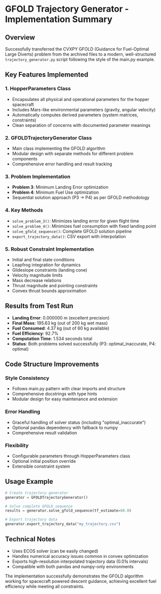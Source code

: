 # GFOLD Trajectory Generator - Implementation Summary

## Overview
Successfully transferred the CVXPY GFOLD (Guidance for Fuel-Optimal Large Diverts) problem from the archived files to a modern, well-structured `trajectory_generator.py` script following the style of the main.py example.

## Key Features Implemented

### 1. HopperParameters Class
- Encapsulates all physical and operational parameters for the hopper spacecraft
- Includes Mars-like environmental parameters (gravity, angular velocity)
- Automatically computes derived parameters (system matrices, constraints)
- Clean separation of concerns with documented parameter meanings

### 2. GFOLDTrajectoryGenerator Class
- Main class implementing the GFOLD algorithm
- Modular design with separate methods for different problem components
- Comprehensive error handling and result tracking

### 3. Problem Implementation
- **Problem 3**: Minimum Landing Error optimization
- **Problem 4**: Minimum Fuel Use optimization
- Sequential solution approach (P3 → P4) as per GFOLD methodology

### 4. Key Methods
- `solve_problem_3()`: Minimizes landing error for given flight time
- `solve_problem_4()`: Minimizes fuel consumption with fixed landing point
- `solve_gfold_sequence()`: Complete GFOLD solution pipeline
- `export_trajectory_data()`: CSV export with interpolation

### 5. Robust Constraint Implementation
- Initial and final state conditions
- Leapfrog integration for dynamics
- Glideslope constraints (landing cone)
- Velocity magnitude limits
- Mass decrease relations
- Thrust magnitude and pointing constraints
- Convex thrust bounds approximation

## Results from Test Run
- **Landing Error**: 0.000000 m (excellent precision)
- **Final Mass**: 195.63 kg (out of 200 kg wet mass)
- **Fuel Consumed**: 4.37 kg (out of 60 kg available)
- **Fuel Efficiency**: 92.7%
- **Computation Time**: 1.534 seconds total
- **Status**: Both problems solved successfully (P3: optimal_inaccurate, P4: optimal)

## Code Structure Improvements

### Style Consistency
- Follows main.py pattern with clear imports and structure
- Comprehensive docstrings with type hints
- Modular design for easy maintenance and extension

### Error Handling
- Graceful handling of solver status (including "optimal_inaccurate")
- Optional pandas dependency with fallback to numpy
- Comprehensive result validation

### Flexibility
- Configurable parameters through HopperParameters class
- Optional initial position override
- Extensible constraint system

## Usage Example
```python
# Create trajectory generator
generator = GFOLDTrajectoryGenerator()

# Solve complete GFOLD sequence
results = generator.solve_gfold_sequence(tf_estimate=60.0)

# Export trajectory data
generator.export_trajectory_data("my_trajectory.csv")
```

## Technical Notes
- Uses ECOS solver (can be easily changed)
- Handles numerical accuracy issues common in convex optimization
- Exports high-resolution interpolated trajectory data (0.01s intervals)
- Compatible with both pandas and numpy-only environments

The implementation successfully demonstrates the GFOLD algorithm working for spacecraft powered descent guidance, achieving excellent fuel efficiency while meeting all constraints.